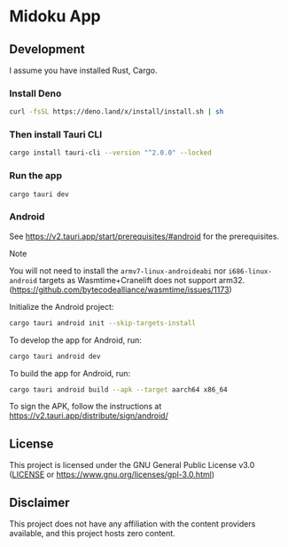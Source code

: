 # Midoku App

## Development

I assume you have installed Rust, Cargo.

### Install Deno

```bash
curl -fsSL https://deno.land/x/install/install.sh | sh
```

### Then install Tauri CLI

```bash
cargo install tauri-cli --version "^2.0.0" --locked
```

### Run the app

```bash
cargo tauri dev
```

### Android

See https://v2.tauri.app/start/prerequisites/#android for the prerequisites.

> [!NOTE]
> You will not need to install the `armv7-linux-androideabi` nor
> `i686-linux-android` targets as Wasmtime+Cranelift does not support arm32.
> (https://github.com/bytecodealliance/wasmtime/issues/1173)

Initialize the Android project:

```bash
cargo tauri android init --skip-targets-install
```

To develop the app for Android, run:

```bash
cargo tauri android dev
```

To build the app for Android, run:

```bash
cargo tauri android build --apk --target aarch64 x86_64
```

To sign the APK, follow the instructions at
https://v2.tauri.app/distribute/sign/android/

## License

This project is licensed under the GNU General Public License v3.0
([LICENSE](LICENSE) or https://www.gnu.org/licenses/gpl-3.0.html)

## Disclaimer

This project does not have any affiliation with the content providers available,
and this project hosts zero content.
